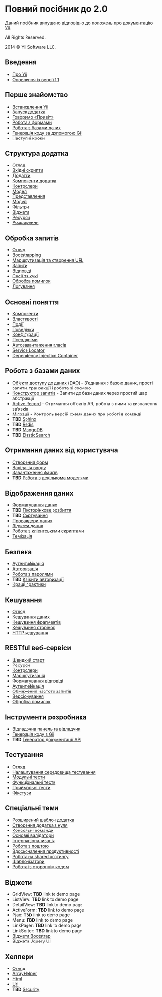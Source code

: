 Повний посібник до 2.0
======================

Даний посібник випущено відповідно до [положень про документацію Yii](http://www.yiiframework.com/doc/terms/).

All Rights Reserved.

2014 © Yii Software LLC.


Введення
--------

* [Про Yii](intro-yii.md)
* [Оновлення із версії 1.1](intro-upgrade-from-v1.md)


Перше знайомство
----------------

* [Встановлення Yii](start-installation.md)
* [Запуск додатка](start-workflow.md)
* [Говоримо «Привіт»](start-hello.md)
* [Робота з формами](start-forms.md)
* [Робота з базами даних](start-databases.md)
* [Генерація коду за допомогою Gii](start-gii.md)
* [Наступні кроки](start-looking-ahead.md)


Структура додатка
-----------------

* [Огляд](structure-overview.md)
* [Вхідні скрипти](structure-entry-scripts.md)
* [Додатки](structure-applications.md)
* [Компоненти додатка](structure-application-components.md)
* [Контролери](structure-controllers.md)
* [Моделі](structure-models.md)
* [Представлення](structure-views.md)
* [Модулі](structure-modules.md)
* [Фільтри](structure-filters.md)
* [Віджети](structure-widgets.md)
* [Ресурси](structure-assets.md)
* [Розширення](structure-extensions.md)


Обробка запитів
---------------

* [Огляд](runtime-overview.md)
* [Bootstrapping](runtime-bootstrapping.md)
* [Маршрутизація та створення URL](runtime-routing.md)
* [Запити](runtime-requests.md)
* [Відповіді](runtime-responses.md)
* [Сесії та кукі](runtime-sessions-cookies.md)
* [Обробка помилок](runtime-handling-errors.md)
* [Логування](runtime-logging.md)


Основні поняття
---------------

* [Компоненти](concept-components.md)
* [Властивості](concept-properties.md)
* [Події](concept-events.md)
* [Поведінки](concept-behaviors.md)
* [Конфігурації](concept-configurations.md)
* [Псевдоніми](concept-aliases.md)
* [Автозавантаження класів](concept-autoloading.md)
* [Service Locator](concept-service-locator.md)
* [Dependency Injection Container](concept-di-container.md)


Робота з базами даних
---------------------

* [Обʼєкти доступу до даних (DAO)](db-dao.md) - Зʼєднання з базою даних, прості запити, транзакції і робота зі схемою
* [Конструктор запитів](db-query-builder.md) - Запити до бази даних через простий шар абстракції
* [Active Record](db-active-record.md) - Отримання обʼєктів AR, робота з ними та визначення звʼязків
* [Міграції](db-migrations.md) - Контроль версій схеми даних при роботі в команді
* **TBD** [Sphinx](db-sphinx.md)
* **TBD** [Redis](db-redis.md)
* **TBD** [MongoDB](db-mongodb.md)
* **TBD** [ElasticSearch](db-elastic-search.md)


Отримання даних від користувача
-------------------------------

* [Створення форм](input-forms.md)
* [Валідація вводу](input-validation.md)
* [Завантаження файлів](input-file-uploading.md)
* **TBD** [Робота з декількома моделями](input-multiple-models.md)


Відображення даних
------------------

* [Форматування даних](output-formatter.md)
* **TBD** [Посторінкове розбиття](output-pagination.md)
* **TBD** [Сортування](output-sorting.md)
* [Провайдери даних](output-data-providers.md)
* [Віджети даних](output-data-widgets.md)
* [Робота з клієнтськими скриптами](output-client-scripts.md)
* [Темізація](output-theming.md)


Безпека
-------

* [Аутентифікація](security-authentication.md)
* [Авторизація](security-authorization.md)
* [Робота з паролями](security-passwords.md)
* **TBD** [Клієнти авторизації](security-auth-clients.md)
* [Кращі практики](security-best-practices.md)


Кешування
---------

* [Огляд](caching-overview.md)
* [Кешування даних](caching-data.md)
* [Кешування фрагментів](caching-fragment.md)
* [Кешування сторінок](caching-page.md)
* [HTTP кешування](caching-http.md)


RESTful веб-сервіси
-------------------

* [Швидкий старт](rest-quick-start.md)
* [Ресурси](rest-resources.md)
* [Контролери](rest-controllers.md)
* [Маршрутизація](rest-routing.md)
* [Форматування відповіді](rest-response-formatting.md)
* [Аутентифікація](rest-authentication.md)
* [Обмеження частоти запитів](rest-rate-limiting.md)
* [Версіонування](rest-versioning.md)
* [Обробка помилок](rest-error-handling.md)


Інструменти розробника
----------------------

* [Відладочна панель та відладчик](tool-debugger.md)
* [Генерація коду з Gii](tool-gii.md)
* **TBD** [Генератор документації API](tool-api-doc.md)


Тестування
----------

* [Огляд](test-overview.md)
* [Налаштування середовища тестування](test-environment-setup.md)
* [Модульні тести](test-unit.md)
* [Функціональні тести](test-functional.md)
* [Приймальні тести](test-acceptance.md)
* [Фікстури](test-fixtures.md)


Спеціальні теми
---------------

* [Розширений шаблон додатка](tutorial-advanced-app.md)
* [Створення додатка з нуля](tutorial-start-from-scratch.md)
* [Консольні команди](tutorial-console.md)
* [Основні валідатори](tutorial-core-validators.md)
* [Інтернаціонализація](tutorial-i18n.md)
* [Робота з поштою](tutorial-mailing.md)
* [Вдосконалення продуктивності](tutorial-performance-tuning.md)
* [Робота на shared хостингу](tutorial-shared-hosting.md)
* [Шаблонізатори](tutorial-template-engines.md)
* [Робота із стороннім кодом](tutorial-yii-integration.md)


Віджети
-------

* GridView: **TBD** link to demo page
* ListView: **TBD** link to demo page
* DetailView: **TBD** link to demo page
* ActiveForm: **TBD** link to demo page
* Pjax: **TBD** link to demo page
* Menu: **TBD** link to demo page
* LinkPager: **TBD** link to demo page
* LinkSorter: **TBD** link to demo page
* [Віджети Bootstrap](widget-bootstrap.md)
* [Віджети Jquery UI](widget-jui.md)


Хелпери
-------

* [Огляд](helper-overview.md)
* [ArrayHelper](helper-array.md)
* [Html](helper-html.md)
* [Url](helper-url.md)
* **TBD** [Security](helper-security.md)

